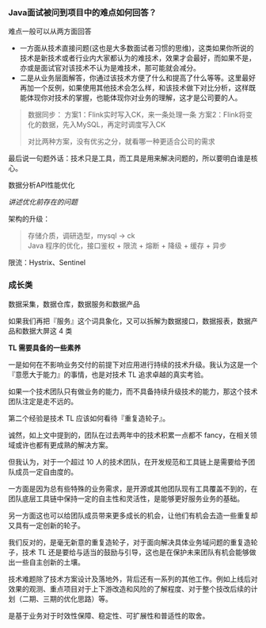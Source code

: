 ### Java面试被问到项目中的难点如何回答？

难点一般可以从两方面回答
- 一方面从技术直接问题(这也是大多数面试者习惯的思维)，这类如果你所说的技术是新技术或者行业内大家都认为的难技术，效果才会最好，而如果不是，亦或是面试官对该技术不认为是难技术，那可能就会减分。
- 二是从业务层面解答，你通过该技术方便了什么和提高了什么等等。这里最好再加一个反例，如果使用其他技术会怎么样，和该技术做下对比分析，这样既能体现你对技术的掌握，也能体现你对业务的理解，这才是公司要的人。

> 数据同步：
> 方案1：Flink实时写入CK，来一条处理一条
> 方案2：Flink将变化的数据，先入MySQL，再定时调度写入CK
> 
> 对比两种方案，没有优劣之分，就看哪一种更适合公司的需求

最后说一句题外话：技术只是工具，而工具是用来解决问题的，所以要明白谁是核心。

数据分析API性能优化</br>

_讲述优化前存在的问题_</br>

架构的升级：
> 存储介质，调研选型，mysql -> ck </br>
> Java 程序的优化，接口鉴权 + 限流 + 熔断 + 降级 + 缓存 + 异步

限流：Hystrix、Sentinel



### 成长类
数据采集，数据仓库，数据服务和数据产品

如果我们再把『服务』这个词具象化，又可以拆解为数据接口，数据报表，数据产品和数据大屏这 4 类

**TL 需要具备的一些素养** 

一是如何在不影响业务交付的前提下对应用进行持续的技术升级。我认为这是一个『意愿大于能力』的事情，也是对技术 TL 追求卓越的真实考验。

如果一个技术团队只有做业务的能力，而不具备持续升级技术的能力，那这个技术团队注定是走不远的。

第二个经验是技术 TL 应该如何看待『重复造轮子』。

诚然，如上文中提到的，团队在过去两年中的技术积累一点都不 fancy，在相关领域或许也都有更成熟的解决方案。

但我认为，对于一个超过 10 人的技术团队，在开发规范和工具链上是需要给予团队成员一定自由度的。

一方面是因为总有些特殊的业务需求，是开源或其他团队现有工具覆盖不到的，在团队底层工具链中保持一定的自主性和灵活性，是能够更好服务业务的基础。

另一方面这也可以给团队成员带来更多成长的机会，让他们有机会去造一些重复却又具有一定创新的轮子。

我们反对的，是毫无新意的重复造轮子，对于面向解决具体业务域问题的重复造轮子，技术 TL 还是要给与适当的鼓励与引导，这也是在保护未来团队有机会能够做出一些自主创新的土壤。


技术难题除了技术方案设计及落地外，背后还有一系列的其他工作。例如上线后对效果的观测、重点项目对于上下游改造和风险的了解程度、对于整个技改后续的计划（二期、三期的优化思路）等。


是基于业务对于时效性保障、稳定性、可扩展性和普适性的取舍。
